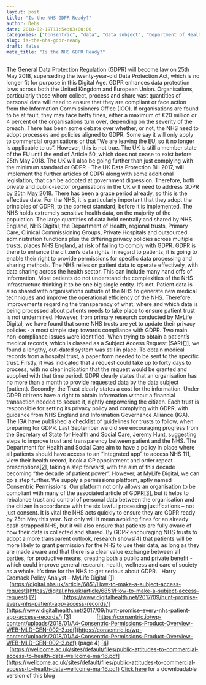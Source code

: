 ```yaml
---
layout: post
title: "Is the NHS GDPR Ready?"
author: Debs
date: 2018-02-19T11:54:03+00:00
categories: ["Consentric", "data", "data subject", "Department of Health", "GDPR", "General Data Protection Regulation", "health data", "MyLife Digital", "National Health Service", "NHS", "NHS Digital", "NHS England", "Opinions", "Patients Data", "Policies", "Sensitive Data", "Subject Access Request"]
slug: is-the-nhs-gdpr-ready
draft: false
meta_title: "Is the NHS GDPR Ready?"
---
```


The General Data Protection Regulation (GDPR) will become law on 25th May 2018, superseding the twenty-year-old Data Protection Act, which is no longer fit for purpose in this Digital Age. GDPR enhances data protection laws across both the United Kingdom and European Union. Organisations, particularly those whom collect, process and share vast quantities of personal data will need to ensure that they are compliant or face action from the Information Commissioners Office (ICO). If organisations are found to be at fault, they may face hefty fines, either a maximum of €20 million or 4 percent of the organisations turn over, depending on the severity of the breach. There has been some debate over whether, or not, the NHS need to adopt processes and policies aligned to GDPR. Some say it will only apply to commercial organisations or that “We are leaving the EU, so it no longer is applicable to us”. However, this is not true. The UK is still a member state of the EU until the end of Article 50, which does not cease to exist before 25th May 2018. The UK will also be going further than just complying with the minimum standard or GDPR - The UK Data Protection Bill 2017, will implement the further articles of GDPR along with some additional legislation, that can be adopted at government digression. Therefore, both private and public-sector organisations in the UK will need to address GDPR by 25th May 2018. There has been a grace period already, so this is the effective date. For the NHS, it is particularly important that they adopt the principles of GDPR, to the correct standard, before it is implemented. The NHS holds extremely sensitive health data, on the majority of the population. The large quantities of data held centrally and shared by NHS England, NHS Digital, the Department of Health, regional trusts, Primary Care, Clinical Commissioning Groups, Private Hospitals and outsourced administration functions plus the differing privacy policies across multiple trusts, places NHS England, at risk of failing to comply with GDPR. GDPR is there to enhance the citizen’s data rights. In regard to patients, it is going to enable their right to provide permissions for specific data processing and sharing methods. The NHS relies on patient data to operate effectively, with data sharing across the health sector. This can include many hand offs of information. Most patients do not understand the complexities of the NHS infrastructure thinking it to be one big single entity. It’s not. Patient data is also shared with organisations outside of the NHS to generate new medical techniques and improve the operational efficiency of the NHS. Therefore, improvements regarding the transparency of what, where and which data is being processed about patients needs to take place to ensure patient trust is not undermined. However, from primary research conducted by MyLife Digital, we have found that some NHS trusts are yet to update their privacy policies - a most simple step towards compliance with GDPR. Two main non-compliance issues were identified. When trying to obtain a patient’s medical records, which is classed as a Subject Access Request (SAR)[\[1\]](#_ftn1), we found a lengthy, out-dated system was still in place. To obtain medical records from a hospital trust, a paper form needed to be sent to the specific trust. Firstly, it was indicated that a request could take up to forty days to process, with no clear indication that the request would be granted and supplied with that time period. GDPR clearly states that an organisation has no more than a month to provide requested data by the data subject (patient). Secondly, the Trust clearly states a cost for the information. Under GDPR citizens have a right to obtain information without a financial transaction needed to secure it, rightly empowering the citizen. Each trust is responsible for setting its privacy policy and complying with GDPR, with guidance from NHS England and Information Governance Alliance (IGA). The IGA have published a checklist of guidelines for trusts to follow, when preparing for GDPR. Last September we did see encouraging progress from the Secretary of State for Health and Social Care, Jeremy Hunt, suggesting steps to improve trust and transparency between patient and the NHS. The Department for Health and Social Care aim to have a policy in place where all patients should have access to an “integrated app” to access NHS 111, view their health record, book a GP appointment and order repeat prescriptions[\[2\]](#_ftn2), taking a step forward, with the aim of this decade becoming “the decade of patient power”. However, at MyLife Digital, we can go a step further. We supply a permissions platform, aptly named Consentric Permissions. Our platform not only allows an organisation to be compliant with many of the associated article of GDPR[\[3\]](#_ftn3), but it helps to rebalance trust and control of personal data between the organisation and the citizen in accordance with the six lawful processing justifications – not just consent. It is vital the NHS acts quickly to ensure they are GDPR ready by 25th May this year. Not only will it mean avoiding fines for an already cash-strapped NHS, but it will also ensure that patients are fully aware of how their data is collected and shared. By GDPR encouraging NHS trusts to adopt a more transparent outlook, research shows[\[4\]](#_ftn4) that patients will be more likely to grant permission for the NHS to use their data, as long as they are made aware and that there is a clear value exchange between all parties, for productive means, creating both a public and private benefit - which could improve general research, health, wellness and care of society as a whole. It’s time for the NHS to get serious about GDPR.   Harry Cromack Policy Analyst – MyLife Digital [\[1\]](#_ftnref1)                  [https://digital.nhs.uk/article/6851/How-to-make-a-subject-access-request](https://digital.nhs.uk/article/6851/How-to-make-a-subject-access-request) [\[2\]](#_ftnref2)                 [https://www.digitalhealth.net/2017/09/hunt-promise-every-nhs-patient-app-access-records/](https://www.digitalhealth.net/2017/09/hunt-promise-every-nhs-patient-app-access-records/) [\[3\]](#_ftnref3)                 [https://consentric.io/wp-content/uploads/2018/01/A4-Consentric-Permissions-Product-Overview-WEB-MLD-GEN-002-3.pdf](https://consentric.io/wp-content/uploads/2018/01/A4-Consentric-Permissions-Product-Overview-WEB-MLD-GEN-002-3.pdf) (page 4) [\[4\]](#_ftnref4)                  [https://wellcome.ac.uk/sites/default/files/public-attitudes-to-commercial-access-to-health-data-wellcome-mar16.pdf](https://wellcome.ac.uk/sites/default/files/public-attitudes-to-commercial-access-to-health-data-wellcome-mar16.pdf) [Click here](https://consentric.io/wp-content/uploads/2018/02/Is-the-NHS-GDPR-ready-20180219.pdf) for a downloadable version of this blog